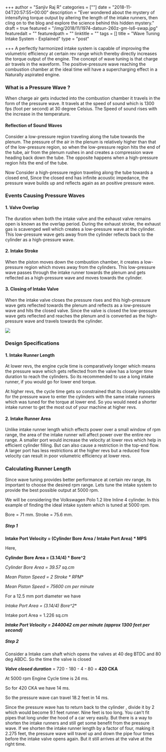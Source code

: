 +++
author = "Sanjiv Raj R"
categories = [""]
date = "2018-11-04T20:57:55+00:00"
description = "Ever wondered about the mystery of intensifying torque output by altering the length of the intake runners, then cling on to the blog and explore the science behind this hidden mystery."
draft = true
featured = "/img/2018/11/1974-datsun-260z-gm-ls6-swap.jpg"
featuredalt = ""
featuredpath = ""
linktitle = ""
tags = []
title = "Wave Tuning Intake System - Explained"
type = "post"

+++
A perfectly harmonized intake system is capable of improving the volumetric efficiency at certain rev range which thereby directly increases the torque output of the engine. The concept of wave tuning is that charge air travels in the waveform. The positive-pressure wave reaching the combustion chamber at the ideal time will have a supercharging effect in a Naturally aspirated engine.

### What is a Pressure Wave ?

When charge air gets inducted into the combustion chamber it travels in the form of the pressure wave. It travels at the speed of sound which is 1300 fps (foot per second) at 30 degree Celsius. The Speed of sound rises with the increase in the temperature.

#### Reflection of Sound Waves

Consider a low-pressure region traveling along the tube towards the plenum. The pressure of the air in the plenum is relatively higher than that of the low-pressure region, so when the low-pressure region hits the end of the tube, air from the plenum rushes in and creates a compression wave heading back down the tube. The opposite happens when a high-pressure region hits the end of the tube.

Now Consider a high-pressure region traveling along the tube towards a closed end, Since the closed end has infinite acoustic impedance, the pressure wave builds up and reflects again as an positive pressure wave.

### Events Causing Pressure Waves

#### 1. Valve Overlap

The duration when both the intake valve and the exhaust valve remains open is known as the overlap period. During the exhaust stroke, the exhaust gas is scavenged well which creates a low-pressure wave at the cylinder. This low-pressure wave gets away from the cylinder reflects back to the cylinder as a high-pressure wave.

#### 2. Intake Stroke

When the piston moves down the combustion chamber, it creates a low-pressure region which moves away from the cylinders. This low-pressure wave passes through the intake runner towards the plenum and gets reflected as a high-pressure wave and moves towards the cylinder.

#### 3. Closing of Intake Valve

When the intake valve closes the pressure rises and this high-pressure wave gets reflected towards the plenum and reflects as a low-pressure wave and hits the closed valve. Since the valve is closed the low-pressure wave gets reflected and reaches the plenum and is converted as the high-pressure wave and travels towards the cylinder.

![](/img/2018/11/FAST-LS3-Runners-1200.jpg)

### Design Specifications

#### 1. Intake Runner Length

At lower revs, the engine cycle time is comparatively longer which means the pressure wave which gets reflected from the valve has a longer time duration to reach the cylinders. So its recommended to use a long intake runner, if you would go for lower end torque.

At higher revs, the cycle time gets so constrained that its closely impossible for the pressure wave to enter the cylinders with the same intake runners which was tuned for the torque at lower end. So you would need a shorter intake runner to get the most out of your machine at higher revs.

#### 2. Intake Runner Area

Unlike intake runner length which effects power over a small window of rpm range, the area of the intake runner will affect power over the entire rev range. A smaller port would increase the velocity at lower revs which help in efficient cylinder filling. But can also cause a restriction in the top-end flow. A larger port has less restrictions at the higher revs but a reduced flow velocity can result in poor volumetric efficiency at lower revs. 

### Calculating Runner Length

Since wave tuning provides better performance at certain rev range, its important to choose the desired rpm range. Lets tune the intake system to provide the best possible output at 5000 rpm.

We will be considering the Volkswagen Polo 1.2 litre Inline 4 cylinder. In this example of finding the ideal intake system which is tuned at 5000 rpm.

Bore = 71 mm. Stroke = 75.6 mm.

##### Step 1

**Intake Port Velocity = (Cylinder Bore Area / Intake Port Area) * MPS**

Here,

**Cylinder Bore Area = (3.14/4) * Bore^2**

_Cylinder Bore Area = 39.57 sq.cm_

**Mean Piston Speed = 2* Stroke * RPM**

_Mean Piston Speed = 75600 cm per minute_

For a 12.5 mm port diameter we have

**Intake Port Area = (3.14/4)* Bore^2**

Intake port Area = 1.226 sq.cm

**_Intake Port Velocity = 2440042 cm per minute (approx 1300 feet per second)_**

##### Step 2 

Consider a Intake cam shaft which opens the valves at 40 deg BTDC and 80 deg ABDC. So the time the valve is closed

**_Valve closed duration_** = 720 - 180 - 4 - 80 = **420 CKA**

At 5000 rpm Engine Cycle time is 24 ms.

So for 420 CKA we have 14 ms.

So the pressure wave can travel 18.2 feet in 14 ms.

Since the pressure wave has to return back to the cylinder , divide it by 2 which would become 9.1 feet runner. Nine feet is too long. You can't fit pipes that long under the hood of a car very easily. But there is a way to shorten the intake runners and still get some benefit from the pressure wave. If we shorten the intake runner length by a factor of four, making it 2.275 feet, the pressure wave will travel up and down the pipe four times before the intake valve opens again. But it still arrives at the valve at the right time.